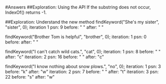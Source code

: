 #Answers
##Exploration: Using the API
If the substring does not occur, IndexOf() returns -1.

##Exploration: Understand the new method
findKeyword("She's my sister", "sister", 0);
iteration 1 psn: 9 before: " " after: " "

findKeyword("Brother Tom is helpful", "brother", 0);
iteration: 1 psn: 0 before: after: " "

findKeyword("I can't catch wild cats.", "cat", 0);
iteration: 1 psn: 8 before: " " after: "c"
iteration: 2 psn: 16 before: " " after: "c"

findKeyword("I know nothing about snow plows.", "no", 0);
iteration: 1 psn: 3 before: "k" after: "w"
iteration: 2 psn: 7 before: " " after: "t"
iteration: 3 psn: 22 before: "s" after: "w"
